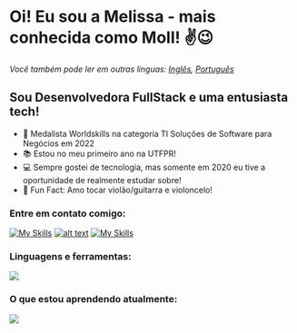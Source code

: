 # Oi! Eu sou a Melissa - mais conhecida como Moll! ✌😉

*Você também pode ler em outras línguas: [Inglês](README.md), [Português](README_PT.md)*

## Sou Desenvolvedora FullStack e uma entusiasta tech!
- 🥈 Medalista Worldskills na categoria TI Soluções de Software para Negócios em 2022
- 📚 Estou no meu primeiro ano na UTFPR!
- 💻 Sempre gostei de tecnologia, mas somente em 2020 eu tive a oportunidade de realmente estudar sobre!
- 🎸 Fun Fact: Amo tocar violão/guitarra e violoncelo!

### Entre em contato comigo:
[![My Skills](https://skillicons.dev/icons?i=linkedin)](https://br.linkedin.com/in/melissa-moll-62318b18b)
[![alt text](https://skillicons.dev/icons?i=discord)](https://discord.com/ "moll#6294")
[![My Skills](https://skillicons.dev/icons?i=instagram)](https://www.instagram.com/moll.png)

### Linguagens e ferramentas:
<p>
  <img src="https://skillicons.dev/icons?i=angular,css,html,js,nodejs,arduino,c,cs,cpp,dotnet,py,mysql,figma,git,visualstudio,vscode"/>
</p>

### O que estou aprendendo atualmente:
<p>
  <img src="https://skillicons.dev/icons?i=docker,flutter,linux,mongodb,react,tensorflow" />
</p>
